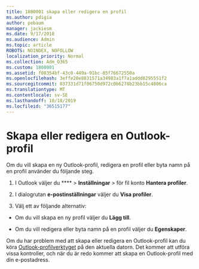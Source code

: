 ```yaml
---
title: 1800001 skapa eller redigera en profil
ms.author: pdigia
author: pebaum
manager: jackiesm
ms.date: 9/17/2018
ms.audience: Admin
ms.topic: article
ROBOTS: NOINDEX, NOFOLLOW
localization_priority: Normal
ms.collection: Adm_O365
ms.custom: 1800001
ms.assetid: f08354bf-43c0-449a-91bc-85f76672550a
ms.openlocfilehash: 3effe20e8831571a34983a1f7a1addd8295551f2
ms.sourcegitcommit: 037331d71f06750d972c0b6278b23bb15c4806ca
ms.translationtype: MT
ms.contentlocale: sv-SE
ms.lasthandoff: 10/18/2019
ms.locfileid: "36515177"
---
```

# <a name="create-or-edit-an-outlook-profile"></a>Skapa eller redigera en Outlook-profil

Om du vill skapa en ny Outlook-profil, redigera en profil eller byta namn på en profil använder du följande steg.
  
1. I Outlook väljer du **** \> **Inställningar** \> för fil konto **Hantera profiler**.
    
2. I dialogrutan **e-postinställningar** väljer du **Visa profiler**.
    
3. Välj ett av följande alternativ:
    
  - Om du vill skapa en ny profil väljer du **Lägg till**.
    
  - Om du vill redigera eller byta namn på en profil väljer du **Egenskaper**.
    
Om du har problem med att skapa eller redigera en Outlook-profil kan du köra [Outlook-profilverktyget](https://aka.ms/SaRA-OutlookSetupProfile) på den aktuella datorn. Det kommer att utföra vissa kontroller, och när du är redo kommer att skapa en Outlook-profil med din e-postadress. 
  


